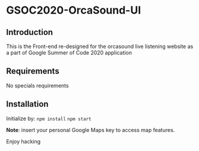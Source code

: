 # GSOC2020-OrcaSound-UI

Introduction
------------

This is the Front-end re-designed for the orcasound live listening website as a part of Google Summer of Code 2020 application 

Requirements
------------
No specials requirements

Installation
------------
Initialize by:
`npm install`
`npm start`

**Note**: insert your personal Google Maps key to access map features.

Enjoy hacking

